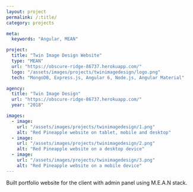 ```yaml
---
layout: project
permalink: /:title/
category: projects

meta:
  keywords: "Angular, MEAN"

project:
  title: "Twin Image Design Website"
  type: "MEAN"
  url: "https://obscure-ridge-86737.herokuapp.com/"
  logo: "/assets/images/projects/twinimagedesign/logo.png"
  tech: "MongoDB, Express.js, Angular 6, Node.js, Angular Material"

agency:
  title: "Twin Image Design"
  url: "https://obscure-ridge-86737.herokuapp.com/"
  year: "2018"

images:
  - image:
    url: "/assets/images/projects/twinimagedesign/1.png"
    alt: "Red Pineapple website on tablet, mobile and desktop"
  - image:
    url: "/assets/images/projects/twinimagedesign/2.png"
    alt: "Red Pineapple website on a desktop device"
  - image:
    url: "/assets/images/projects/twinimagedesign/3.png"
    alt: "Red Pineapple website on a mobile device"
---
```

<p>Built portfolio website for the client with admin panel using M.E.A.N stack.</p>
